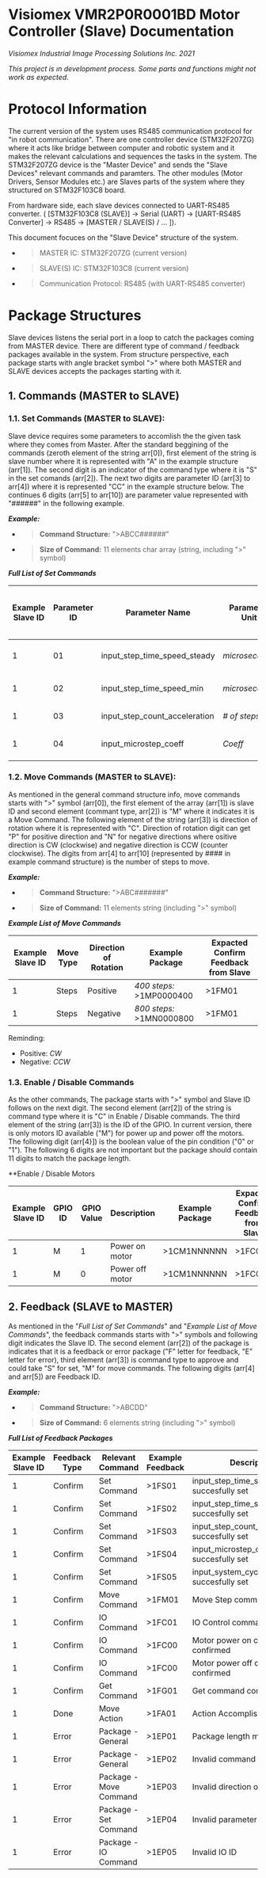 # **Visiomex VMR2P0R0001BD Motor Controller (Slave) Documentation**

*Visiomex Industrial Image Processing Solutions Inc. 2021*

*This project is ın development process. Some parts and functions might not work as expected*.

# Protocol Information

The current version of the system uses RS485 communication protocol for "in robot communication". There are one controller device (STM32F207ZG) where it acts like bridge between computer and robotic system and it makes the relevant calculations and sequences the tasks in the system. The STM32F207ZG device is the "Master Device" and sends the "Slave Devices" relevant commands and paramters. The other modules (Motor Drivers, Sensor Modules etc.) are Slaves parts of the system where they structured on STM32F103C8 board. 

From hardware side, each slave devices connected to UART-RS485 converter. ( [STM32F103C8 (SLAVE)] -> Serial (UART) -> [UART-RS485 Converter] -> RS485 -> [MASTER / SLAVE(S) / ... ]).

This document focuces on the "Slave Device" structure of the system. 

- >MASTER IC: STM32F207ZG (current version)
- >SLAVE(S) IC: STM32F103C8 (current version)
- >Communication Protocol: RS485 (with UART-RS485 converter)

# Package Structures

Slave devices listens the serial port in a loop to catch the packages coming from MASTER device. There are different type of command / feedback packages available in the system. From structure perspective, each package starts with angle bracket symbol ">" where both MASTER and SLAVE devices accepts the packages starting with it.

## 1. Commands (MASTER to SLAVE)

### 1.1. Set Commands (MASTER to SLAVE):

Slave device requires some parameters to accomlish the the given task where they comes from Master. After the standard beggining of the commands (zeroth element of the string arr[0]), first element of the string is slave number where it is represented with "A" in the example structure (arr[1]). The second digit is an indicator of the command type where it is "S" in the set comands (arr[2]). The next two digits are parameter ID (arr[3] to arr[4]) where it is represented "CC" in the example structure below. The continues 6 digits (arr[5] to arr[10]) are parameter value represented with "######" in the following example. 

***Example:***

- >**Command Structure:** ">ABCC######"

- >**Size of Command:** 11 elements char array (string, including ">" symbol)

***Full List of Set Commands***

| Example Slave ID | Parameter ID | Parameter Name | Parameter Unit | Example Package | Expacted Confirm Feedback from Slave |
| ---------------- | ---------- | -------------- | -------------- | --------------- | ------------------------------------ |
| 1 | 01 | input_step_time_speed_steady | *microseconds* | *3000 microseconds:* >1S01003000 | >1FS01 |
| 1 | 02 | input_step_time_speed_min | *microseconds* | *9500 microseconds:* >1S02009500 | >1FS02 |
| 1 | 03 | input_step_count_acceleration | *# of steps* | *300 steps:* >1S03000300 | >1FS03 |
| 1 | 04 | input_microstep_coeff | *Coeff* | *1/4 microsteps:* >1S04000004 | >1FS04 |

### 1.2. Move Commands (MASTER to SLAVE):

As mentioned in the general command structure info, move commands starts with ">" symbol (arr[0]), the first element of the array (arr[1]) is slave ID and second element (commant type, arr[2]) is "M" where it indicates it is a Move Command. The following element of the string (arr[3]) is direction of rotation where it is represented with "C". Direction of rotation digit can get "P" for positive direction and "N" for negative directions where ositive direction is CW (clockwise) and negative direction is CCW (counter clockwise). The digits from arr[4] to arr[10] (represented by #### in example command structure) is the number of steps to move.

***Example:***

- >**Command Structure:** ">ABC#######"

- >**Size of Command:** 11 elements string (including ">" symbol)

***Example List of Move Commands***

| Example Slave ID | Move Type | Direction of Rotation | Example Package | Expacted Confirm Feedback from Slave |
| ---------------- | --------- | --------------------- | --------------- | ------------------------------------ |
| 1 | Steps | Positive | *400 steps:* >1MP0000400 | >1FM01 |
| 1 | Steps | Negative | *800 steps:* >1MN0000800 | >1FM01 |


Reminding:

- Positive: *CW*
- Negative: *CCW*

### 1.3. Enable / Disable Commands

As the other commands, The package starts with ">" symbol and Slave ID follows on the next digit. The second element (arr[2]) of the string is command type where it is "C" in Enable / Disable commands. The third element of the string (arr[3]) is the ID of the GPIO. In current version, there is only motors ID available ("M") for power up and power off the motors. The following digit (arr[4}]) is the boolean value of the pin condition ("0" or "1"). The following 6 digits are not important but the package should contain 11 digits to match the package length. 

**Enable / Disable Motors

| Example Slave ID | GPIO ID | GPIO Value | Description | Example Package | Expacted Confirm Feedback from Slave |
| ---------------- | ------- | ---------- | ----------- | --------------- | ------------------------------------ |
| 1 | M | 1 | Power on motor | >1CM1NNNNNN | >1FC01 |
| 1 | M | 0 | Power off motor | >1CM1NNNNNN | >1FC02 |


## 2. Feedback (SLAVE to MASTER) 

As mentioned in the "*Full List of Set Commands*" and "*Example List of Move Commands*", the feedback commands starts with ">" symbols and following digit indicates the Slave ID. The second element (arr[2]) of the package is indicates that it is a feedback or error package ("F" letter for feedback, "E" letter for error), third element (arr[3]) is command type to approve and could take "S" for set, "M" for move commands. The following digits (arr[4] and arr[5]) are Feedback ID.

***Example:***

- >**Command Structure:** ">ABCDD"

- >**Size of Command:** 6 elements string (including ">" symbol)

***Full List of Feedback Packages***

| Example Slave ID | Feedback Type | Relevant Command | Example Feedback | Description |
| ---------------- | ------------- | ---------------- | ---------------- | ----------- |
| 1 | Confirm | Set Command | >1FS01 | input_step_time_speed_steady succesfully set |
| 1 | Confirm | Set Command | >1FS02 | input_step_time_speed_min succesfully set |
| 1 | Confirm | Set Command | >1FS03 | input_step_count_acceleration succesfully set |
| 1 | Confirm | Set Command | >1FS04 | input_microstep_coeff succesfully set |
| 1 | Confirm | Set Command | >1FS05 | input_system_cycle_linear_coeff succesfully set |
| 1 | Confirm | Move Command | >1FM01 | Move Step command confirmed |
| 1 | Confirm | IO Command | >1FC01 | IO Control command confirmed |
| 1 | Confirm | IO Command | >1FC00 | Motor power on command confirmed | 
| 1 | Confirm | IO Command | >1FC00 | Motor power off command confirmed | 
| 1 | Confirm | Get Command | >1FG01 | Get command confirmed |
| 1 | Done | Move Action | >1FA01 | Action Accomplished |
| 1 | Error | Package - General | >1EP01 | Package length mismatch |
| 1 | Error | Package - General | >1EP02 | Invalid command type |
| 1 | Error | Package - Move Command | >1EP03 | Invalid direction of rotation |
| 1 | Error | Package - Set Command | >1EP04 | Invalid parameter ID |
| 1 | Error | Package - IO Command | >1EP05 | Invalid IO ID | 

